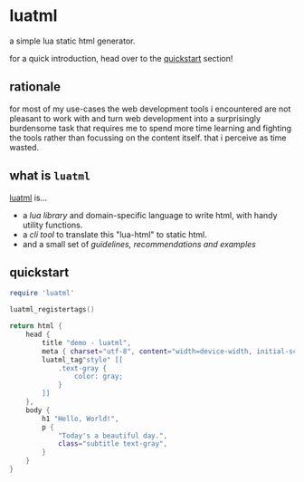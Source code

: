 # luatml

a simple lua static html generator.


for a quick introduction, head over to the [quickstart](#quickstart) section!


## rationale

for most of my use-cases the web development tools i encountered are not pleasant to work with
and turn web development into a surprisingly burdensome task that requires me to spend
more time learning and fighting the tools rather than focussing on the content itself.
that i perceive as time wasted.


## what is `luatml`

[luatml](https://github.com/numpad/luatml) is...
 - a *lua library* and domain-specific language to write html, with handy utility functions.
 - a *cli tool* to translate this "lua-html" to static html.
 - and a small set of *guidelines, recommendations and examples* 


## quickstart



```lua
require 'luatml'

luatml_registertags()

return html {
    head {
        title "demo - luatml",
        meta { charset="utf-8", content="width=device-width, initial-scale=1" },
        luatml_tag"style" [[
            .text-gray {
                color: gray;
            }
        ]]
    },
    body {
        h1 "Hello, World!",
        p {
            "Today's a beautiful day.",
            class="subtitle text-gray",
        }
    }
}
```

